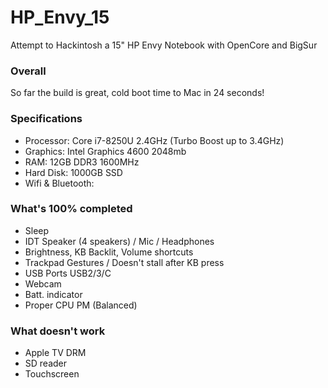 # HP_Envy_15
Attempt to Hackintosh a 15" HP Envy Notebook with OpenCore and BigSur

### Overall

So far the build is great, cold boot time to Mac in 24 seconds!

### Specifications

* Processor: Core i7-8250U 2.4GHz (Turbo Boost up to 3.4GHz)
* Graphics: Intel Graphics 4600 2048mb
* RAM: 12GB DDR3 1600MHz
* Hard Disk: 1000GB SSD
* Wifi & Bluetooth: 

### What's 100% completed

* Sleep
* IDT Speaker (4 speakers) / Mic / Headphones
* Brightness, KB Backlit, Volume shortcuts
* Trackpad Gestures / Doesn't stall after KB press
* USB Ports USB2/3/C
* Webcam
* Batt. indicator
* Proper CPU PM (Balanced)

### What doesn't work

* Apple TV DRM
* SD reader
* Touchscreen
